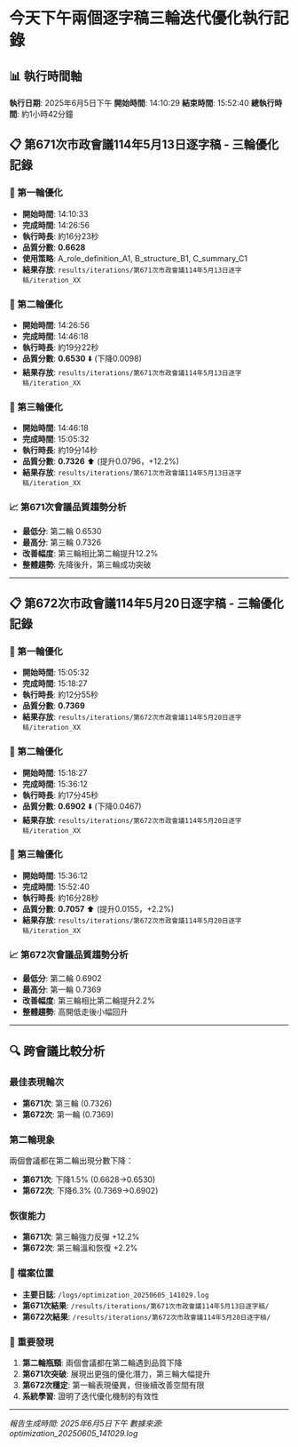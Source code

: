 # 今天下午兩個逐字稿三輪迭代優化執行記錄

## 📊 執行時間軸
**執行日期**: 2025年6月5日下午
**開始時間**: 14:10:29
**結束時間**: 15:52:40
**總執行時間**: 約1小時42分鐘

## 📋 第671次市政會議114年5月13日逐字稿 - 三輪優化記錄

### 🔄 第一輪優化
- **開始時間**: 14:10:33
- **完成時間**: 14:26:56
- **執行時長**: 約16分23秒
- **品質分數**: **0.6628**
- **使用策略**: A_role_definition_A1, B_structure_B1, C_summary_C1
- **結果存放**: `results/iterations/第671次市政會議114年5月13日逐字稿/iteration_XX`

### 🔄 第二輪優化
- **開始時間**: 14:26:56
- **完成時間**: 14:46:18
- **執行時長**: 約19分22秒
- **品質分數**: **0.6530** ⬇️ (下降0.0098)
- **結果存放**: `results/iterations/第671次市政會議114年5月13日逐字稿/iteration_XX`

### 🔄 第三輪優化
- **開始時間**: 14:46:18
- **完成時間**: 15:05:32
- **執行時長**: 約19分14秒
- **品質分數**: **0.7326** ⬆️ (提升0.0796，+12.2%)
- **結果存放**: `results/iterations/第671次市政會議114年5月13日逐字稿/iteration_XX`

### 📈 第671次會議品質趨勢分析
- **最低分**: 第二輪 0.6530
- **最高分**: 第三輪 0.7326
- **改善幅度**: 第三輪相比第二輪提升12.2%
- **整體趨勢**: 先降後升，第三輪成功突破

---

## 📋 第672次市政會議114年5月20日逐字稿 - 三輪優化記錄

### 🔄 第一輪優化
- **開始時間**: 15:05:32
- **完成時間**: 15:18:27
- **執行時長**: 約12分55秒
- **品質分數**: **0.7369**
- **結果存放**: `results/iterations/第672次市政會議114年5月20日逐字稿/iteration_XX`

### 🔄 第二輪優化
- **開始時間**: 15:18:27
- **完成時間**: 15:36:12
- **執行時長**: 約17分45秒
- **品質分數**: **0.6902** ⬇️ (下降0.0467)
- **結果存放**: `results/iterations/第672次市政會議114年5月20日逐字稿/iteration_XX`

### 🔄 第三輪優化
- **開始時間**: 15:36:12
- **完成時間**: 15:52:40
- **執行時長**: 約16分28秒
- **品質分數**: **0.7057** ⬆️ (提升0.0155，+2.2%)
- **結果存放**: `results/iterations/第672次市政會議114年5月20日逐字稿/iteration_XX`

### 📈 第672次會議品質趨勢分析
- **最低分**: 第二輪 0.6902
- **最高分**: 第一輪 0.7369
- **改善幅度**: 第三輪相比第二輪提升2.2%
- **整體趨勢**: 高開低走後小幅回升

---

## 🔍 跨會議比較分析

### 最佳表現輪次
- **第671次**: 第三輪 (0.7326)
- **第672次**: 第一輪 (0.7369)

### 第二輪現象
兩個會議都在第二輪出現分數下降：
- **第671次**: 下降1.5% (0.6628→0.6530)
- **第672次**: 下降6.3% (0.7369→0.6902)

### 恢復能力
- **第671次**: 第三輪強力反彈 +12.2%
- **第672次**: 第三輪溫和恢復 +2.2%

### 📁 檔案位置
- **主要日誌**: `/logs/optimization_20250605_141029.log`
- **第671次結果**: `/results/iterations/第671次市政會議114年5月13日逐字稿/`
- **第672次結果**: `/results/iterations/第672次市政會議114年5月20日逐字稿/`

### 🎯 重要發現
1. **第二輪瓶頸**: 兩個會議都在第二輪遇到品質下降
2. **第671次突破**: 展現出更強的優化潛力，第三輪大幅提升
3. **第672次穩定**: 第一輪表現優異，但後續改善空間有限
4. **系統學習**: 證明了迭代優化機制的有效性

---
*報告生成時間: 2025年6月5日下午*
*數據來源: optimization_20250605_141029.log*
